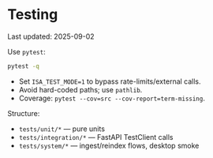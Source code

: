 # Testing
Last updated: 2025-09-02

Use `pytest`:
```bash
pytest -q
```
- Set `ISA_TEST_MODE=1` to bypass rate-limits/external calls.
- Avoid hard-coded paths; use `pathlib`.
- Coverage: `pytest --cov=src --cov-report=term-missing`.

Structure:
- `tests/unit/*` — pure units
- `tests/integration/*` — FastAPI TestClient calls
- `tests/system/*` — ingest/reindex flows, desktop smoke
